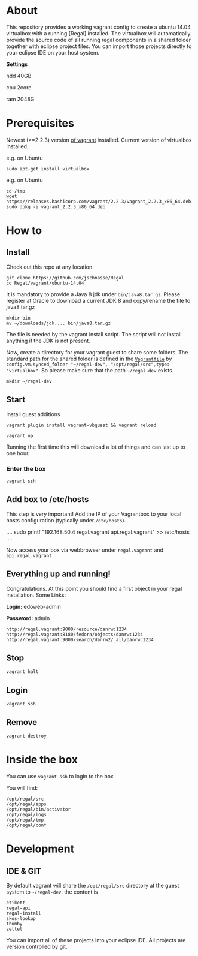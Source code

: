 # About

This repository provides a working vagrant config to create a ubuntu 14.04 virtualbox with a running [Regal] installed. 
The virtualbox will automatically provide the source code of all running regal components in a shared folder together with eclipse project files. You can import those projects directly to your eclipse IDE on your host system. 

**Settings**

hdd 40GB

cpu 2core

ram 2048G

# Prerequisites

Newest (>=2.2.3) version [of vagrant](https://www.vagrantup.com/downloads.html) installed. Current version of virtualbox installed.

e.g. on Ubuntu

```
sudo apt-get install virtualbox
```
e.g. on Ubuntu
```
cd /tmp
wget https://releases.hashicorp.com/vagrant/2.2.3/vagrant_2.2.3_x86_64.deb
sudo dpkg -i vagrant_2.2.3_x86_64.deb
```

# How to

## Install

Check out this repo at any location. 

```
git clone https://github.com/jschnasse/Regal
cd Regal/vagrant/ubuntu-14.04
```

It is mandatory to provide a Java 8 jdk under `bin/java8.tar.gz`. Please register at Oracle to download a current JDK 8 and copy/rename the file to java8.tar.gz

```
mkdir bin
mv ~/downloads/jdk.... bin/java8.tar.gz
```

The file is needed by the vagrant install script. The script will not install anything if the JDK is not present.

Now, create a directory for your vagrant guest to share some folders. The standard path for the shared folder is defined in the [`Vagrantfile`](https://github.com/edoweb/regal-vagrant-centos7/blob/master/Vagrantfile) by ` config.vm.synced_folder "~/regal-dev", "/opt/regal/src",type: "virtualbox"`. So please make sure that the path `~/regal-dev` exists.

```
mkdir ~/regal-dev
```

## Start

Install guest additions

```
vagrant plugin install vagrant-vbguest && vagrant reload
```

`vagrant up`

Running the first time this will download a lot of things and can last up to one hour. 



### Enter the box

`vagrant ssh`

## Add box to /etc/hosts

This step is very important! Add the IP of your Vagrantbox to your local hosts configuration (typically under `/etc/hosts`). 

....
sudo printf "192.168.50.4 regal.vagrant api.regal.vagrant" >> /etc/hosts
....

Now access your box via webbrowser under `regal.vagrant` and `api.regal.vagrant`

## Everything up and running!


Congratulations. At this point you should find a first object in your regal installation. Some Links:

**Login:** edoweb-admin

**Password:** admin

```
http://regal.vagrant:9000/resource/danrw:1234
http://regal.vagrant:8180/fedora/objects/danrw:1234
http://regal.vagrant:9000/search/danrw2/_all/danrw:1234
```

## Stop

``vagrant halt``

## Login

``vagrant ssh``

## Remove

``vagrant destroy``


# Inside the box

You can use `vagrant ssh` to login to the box

You will find:

```
/opt/regal/src
/opt/regal/apps
/opt/regal/bin/activator
/opt/regal/logs
/opt/regal/tmp
/opt/regal/conf
 ```

# Development

## IDE & GIT

By default vagrant will share the `/opt/regal/src` directory at the guest system to `~/regal-dev`. the content is

```
etikett
regal-api
regal-install
skos-lookup
thumby
zettel
```

You can import all of these projects into your eclipse IDE. All projects are version controlled by git. 

